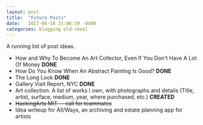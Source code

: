 ```yaml
---
layout: post
title:  "Future Posts"
date:   2017-08-18 21:06:39 -0400
categories: blogging old-skool
---
```


A running list of post ideas.


* How and Why To Become An Art Collector, Even If You Don't Have A Lot Of Money **DONE**
* How Do You Know When An Abstract Painting Is Good? **DONE**
* The Long Look **DONE**
* Gallery Visit Report, NYC **DONE**
* Art collection. A list of works I own, with photographs and details (Title, artist, surface, medium, year, where purchased, etc.) **CREATED**
* ~~HackingArts MIT -- call for teammates~~
* Idea writeup for All/Ways, an archiving and estate planning app for artists

